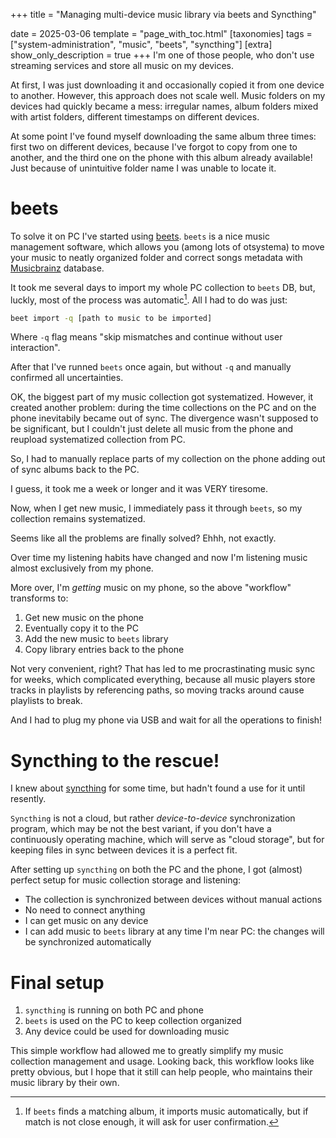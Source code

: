 +++
title = "Managing multi-device music library via beets and Syncthing"

date = 2025-03-06
template = "page_with_toc.html"
[taxonomies]
tags = ["system-administration", "music", "beets", "syncthing"]
[extra]
show_only_description = true
+++
I'm one of those people, who don't use streaming services and store all music on my devices.

At first, I was just downloading it and occasionally copied it from one device to another.
However, this approach does not scale well.
Music folders on my devices had quickly became a mess: irregular names, album folders mixed with artist folders, different timestamps on different devices.

At some point I've found myself downloading the same album three times: first two on different devices, because I've forgot to copy from one to another, and the third one on the phone with this album already available!
Just because of unintuitive folder name I was unable to locate it.

# beets
To solve it on PC I've started using [beets](https://beets.io/).
 `beets` is a nice music management software, which allows you (among lots of otsystema) to move your music to neatly organized folder and correct songs metadata with [Musicbrainz](https://musicbrainz.org/) database.

 It took me several days to import my whole PC collection to `beets` DB, but, luckly, most of the process was automatic[^1].
 All I had to do was just:
 [^1]: If `beets` finds a matching album, it imports music automatically, but if match is not close enough, it will ask for user confirmation.

 ```bash
beet import -q [path to music to be imported]
```
Where `-q` flag means "skip mismatches and continue without user interaction".

 After that I've runned `beets` once again, but without `-q`  and manually confirmed all uncertainties.

 OK, the biggest part of my music collection got systematized.
 However, it created another problem: during the time collections on the PC and on the phone inevitabily became out of sync.
 The divergence wasn't supposed to be significant, but I couldn't just delete all music from the phone and reupload systematized collection from PC.

 So, I had to manually replace parts of my collection on the phone adding out of sync albums back to the PC.

 I guess, it took me a week or longer and it was VERY tiresome.

 Now, when I get new music, I immediately pass it through `beets`, so my collection remains systematized.

 Seems like all the problems are finally solved?
 Ehhh, not exactly.

 Over time my listening habits have changed and now I'm listening music almost exclusively from my phone.

 More over, I'm _getting_ music on my phone, so the above "workflow" transforms to:
 1. Get new music on the phone
 2. Eventually copy it to the PC
 3. Add the new music to `beets` library
 4. Copy library entries back to the phone

Not very convenient, right?
That has led to me procrastinating music sync for weeks, which complicated everything, because all music players store tracks in playlists by referencing paths, so moving tracks around cause playlists to break.

And I had to plug my phone via USB and wait for all the operations to finish!

# Syncthing to the rescue!
I knew about [syncthing](https://syncthing.net/) for some time, but hadn't found a use for it until resently.

`Syncthing` is not a cloud, but rather _device-to-device_ synchronization program, which may be not the best variant, if you don't have a continuously operating machine, which will serve as "cloud storage", but for keeping files in sync between devices it is a perfect fit.

After setting up `syncthing` on both the PC and the phone, I got (almost) perfect setup for music collection storage and listening:

- The collection is synchronized between devices without manual actions
- No need to connect anything
- I can get music on any device
- I can add music to `beets` library at any time I'm near PC: the changes will be synchronized automatically

# Final setup
1. `syncthing` is running on both PC and phone
2. `beets` is used on the PC to keep collection organized
3. Any device could be used for downloading music

This simple workflow had allowed me to greatly simplify my music collection management and usage.
Looking back, this workflow looks like pretty obvious, but I hope that it still can help people, who maintains their music library by their own.
